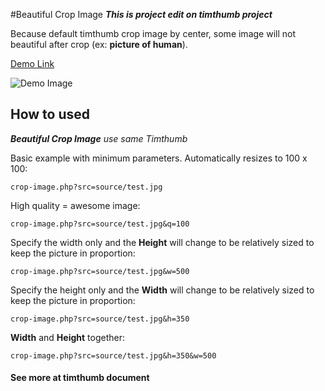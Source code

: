 #Beautiful Crop Image
**_This is project edit on timthumb project_**

Because default timthumb crop image by center, some image will not beautiful after crop (ex: __picture of human__).

[Demo Link](https://www.vietstar.net)

![Demo Image](https://media-vietstar.cdn.vccloud.vn/source/demo/crop-image.jpg "Demo Image")

How to used
-------
_**Beautiful Crop Image** use same Timthumb_

Basic example with minimum parameters. Automatically resizes to 100 x 100:
	
	crop-image.php?src=source/test.jpg

High quality = awesome image:
	
	crop-image.php?src=source/test.jpg&q=100

Specify the width only and the **Height** will change to be relatively sized to keep the picture in proportion:
	
	crop-image.php?src=source/test.jpg&w=500

Specify the height only and the **Width** will change to be relatively sized to keep the picture in proportion:
	
	crop-image.php?src=source/test.jpg&h=350

**Width** and **Height** together:
	
	crop-image.php?src=source/test.jpg&h=350&w=500
	
#### See more at timthumb document